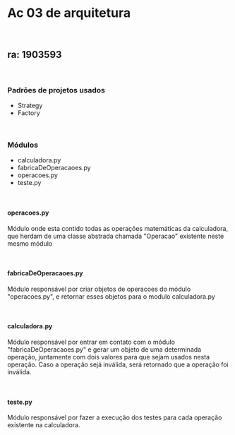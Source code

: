 <h1>Ac 03 de arquitetura</h1>
<br>
<h2>ra: 1903593</h2>
<br>
<h3>Padrões de projetos usados</h3>
<ul> 
<li>Strategy</li>
<li>Factory</li>
</ul>
<br>
<h3>Módulos</h3>
<ul> 
<li>calculadora.py</li>
<li>fabricaDeOperacaoes.py</li>
<li>operacoes.py</li>
<li>teste.py</li>
</ul>
<br>
<h4>operacoes.py</h4>
<p>Módulo onde esta contido todas as operações matemáticas da calculadora, que herdam de uma classe
abstrada chamada "Operacao" existente neste mesmo módulo</p>
<br>
<h4>fabricaDeOperacaoes.py</h4>
<p>Módulo responsável por criar objetos de operacoes do módulo "operacoes.py", e retornar esses objetos para o modulo calculadora.py</p>
<br>
<h4>calculadora.py</h4>
<p>Módulo responsável por entrar em contato com o módulo "fabricaDeOperacaoes.py" e gerar um objeto de uma determinada operação, juntamente
com dois valores para que sejam usados nesta operação. Caso a operação sejá inválida, será retornado que a operação foi inválida.</p>
<br>
<h4>teste.py</h4>
<p>Módulo responsável por fazer a execução dos testes para cada operação existente na calculadora.</p>